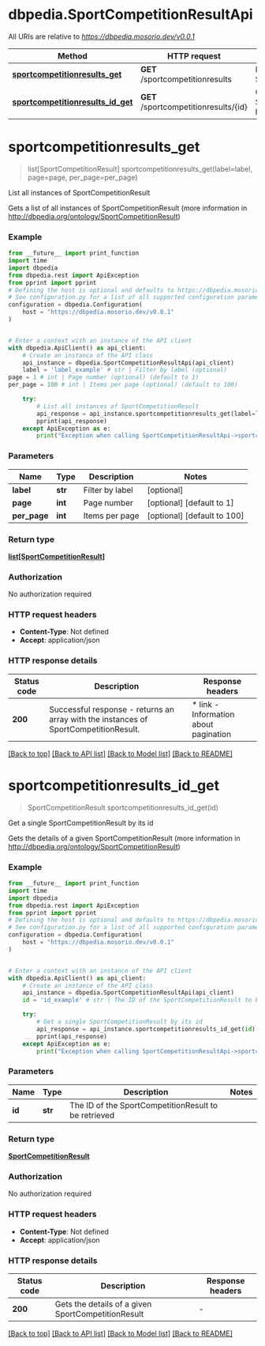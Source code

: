 # dbpedia.SportCompetitionResultApi

All URIs are relative to *https://dbpedia.mosorio.dev/v0.0.1*

Method | HTTP request | Description
------------- | ------------- | -------------
[**sportcompetitionresults_get**](SportCompetitionResultApi.md#sportcompetitionresults_get) | **GET** /sportcompetitionresults | List all instances of SportCompetitionResult
[**sportcompetitionresults_id_get**](SportCompetitionResultApi.md#sportcompetitionresults_id_get) | **GET** /sportcompetitionresults/{id} | Get a single SportCompetitionResult by its id


# **sportcompetitionresults_get**
> list[SportCompetitionResult] sportcompetitionresults_get(label=label, page=page, per_page=per_page)

List all instances of SportCompetitionResult

Gets a list of all instances of SportCompetitionResult (more information in http://dbpedia.org/ontology/SportCompetitionResult)

### Example

```python
from __future__ import print_function
import time
import dbpedia
from dbpedia.rest import ApiException
from pprint import pprint
# Defining the host is optional and defaults to https://dbpedia.mosorio.dev/v0.0.1
# See configuration.py for a list of all supported configuration parameters.
configuration = dbpedia.Configuration(
    host = "https://dbpedia.mosorio.dev/v0.0.1"
)


# Enter a context with an instance of the API client
with dbpedia.ApiClient() as api_client:
    # Create an instance of the API class
    api_instance = dbpedia.SportCompetitionResultApi(api_client)
    label = 'label_example' # str | Filter by label (optional)
page = 1 # int | Page number (optional) (default to 1)
per_page = 100 # int | Items per page (optional) (default to 100)

    try:
        # List all instances of SportCompetitionResult
        api_response = api_instance.sportcompetitionresults_get(label=label, page=page, per_page=per_page)
        pprint(api_response)
    except ApiException as e:
        print("Exception when calling SportCompetitionResultApi->sportcompetitionresults_get: %s\n" % e)
```

### Parameters

Name | Type | Description  | Notes
------------- | ------------- | ------------- | -------------
 **label** | **str**| Filter by label | [optional] 
 **page** | **int**| Page number | [optional] [default to 1]
 **per_page** | **int**| Items per page | [optional] [default to 100]

### Return type

[**list[SportCompetitionResult]**](SportCompetitionResult.md)

### Authorization

No authorization required

### HTTP request headers

 - **Content-Type**: Not defined
 - **Accept**: application/json

### HTTP response details
| Status code | Description | Response headers |
|-------------|-------------|------------------|
**200** | Successful response - returns an array with the instances of SportCompetitionResult. |  * link - Information about pagination <br>  |

[[Back to top]](#) [[Back to API list]](../README.md#documentation-for-api-endpoints) [[Back to Model list]](../README.md#documentation-for-models) [[Back to README]](../README.md)

# **sportcompetitionresults_id_get**
> SportCompetitionResult sportcompetitionresults_id_get(id)

Get a single SportCompetitionResult by its id

Gets the details of a given SportCompetitionResult (more information in http://dbpedia.org/ontology/SportCompetitionResult)

### Example

```python
from __future__ import print_function
import time
import dbpedia
from dbpedia.rest import ApiException
from pprint import pprint
# Defining the host is optional and defaults to https://dbpedia.mosorio.dev/v0.0.1
# See configuration.py for a list of all supported configuration parameters.
configuration = dbpedia.Configuration(
    host = "https://dbpedia.mosorio.dev/v0.0.1"
)


# Enter a context with an instance of the API client
with dbpedia.ApiClient() as api_client:
    # Create an instance of the API class
    api_instance = dbpedia.SportCompetitionResultApi(api_client)
    id = 'id_example' # str | The ID of the SportCompetitionResult to be retrieved

    try:
        # Get a single SportCompetitionResult by its id
        api_response = api_instance.sportcompetitionresults_id_get(id)
        pprint(api_response)
    except ApiException as e:
        print("Exception when calling SportCompetitionResultApi->sportcompetitionresults_id_get: %s\n" % e)
```

### Parameters

Name | Type | Description  | Notes
------------- | ------------- | ------------- | -------------
 **id** | **str**| The ID of the SportCompetitionResult to be retrieved | 

### Return type

[**SportCompetitionResult**](SportCompetitionResult.md)

### Authorization

No authorization required

### HTTP request headers

 - **Content-Type**: Not defined
 - **Accept**: application/json

### HTTP response details
| Status code | Description | Response headers |
|-------------|-------------|------------------|
**200** | Gets the details of a given SportCompetitionResult |  -  |

[[Back to top]](#) [[Back to API list]](../README.md#documentation-for-api-endpoints) [[Back to Model list]](../README.md#documentation-for-models) [[Back to README]](../README.md)

